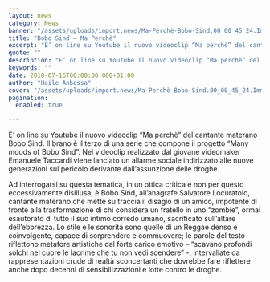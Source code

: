 ```yaml
---
layout: news
category: News
banner: "/assets/uploads/import.news/Ma-Perchè-Bobo-Sind.00_00_45_24.Immagine025-640x267.jpg"
title: "Bobo Sind – Ma Perchè"
excerpt: "E’ on line su Youtube il nuovo videoclip “Ma perchè” del cantante materano Bobo Sind. Il brano è il terzo di una serie che compone il progetto “Many moods of Bobo Sind”. Nel videoclip realizzato dal giovane videomaker Emanuele Taccardi viene lanciato un allarme sociale indirizzato alle nuove generazioni sul pericolo derivante dall’assunzione delle droghe. [&hellip"
quote: ""
description: "E’ on line su Youtube il nuovo videoclip “Ma perchè” del cantante materano Bobo Sind. Il brano è il terzo di una serie che compone il progetto “Many moods of Bobo Sind”. Nel videoclip realizzato dal giovane videomaker Emanuele Taccardi viene lanciato un allarme sociale indirizzato alle nuove generazioni sul pericolo derivante dall’assunzione delle droghe. [&hellip"
keywords: ""
date: 2018-07-16T00:00:00.000+01:00
author: "Haile Anbessa"
cover: "/assets/uploads/import.news/Ma-Perchè-Bobo-Sind.00_00_45_24.Immagine025-640x267.jpg"
pagination:
  enabled: true

---
```


E’ on line su Youtube il nuovo videoclip “Ma perchè” del cantante materano Bobo Sind. Il brano è il terzo di una serie che compone il progetto “Many moods of Bobo Sind”. Nel videoclip realizzato dal giovane videomaker Emanuele Taccardi viene lanciato un allarme sociale indirizzato alle nuove generazioni sul pericolo derivante dall’assunzione delle droghe.

Ad interrogarsi su questa tematica, in un ottica critica e non per questo eccessivamente disillusa, è Bobo Sind, all’anagrafe Salvatore Locuratolo, cantante materano che mette su traccia il disagio di un amico, impotente di fronte alla trasformazione di chi considera un fratello in uno “zombie”, ormai esautorato di tutto il suo intimo corredo umano, sacrificato sull’altare dell’ebbrezza. Lo stile e le sonorità sono quelle di un Reggae denso e coinvolgente, capace di sorprendere e commuovere; le parole del testo riflettono metafore artistiche dal forte carico emotivo – “scavano profondi solchi nel cuore le lacrime che tu non vedi scendere” -, intervallate da rappresentazioni crude di realtà sconcertanti che dovrebbe fare riflettere anche dopo decenni di sensibilizzazioni e lotte contro le droghe.